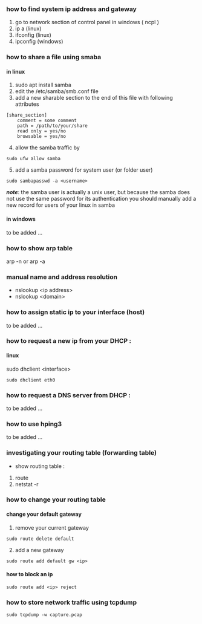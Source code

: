 

### how to find system ip address and gateway 

1. go to network section of control panel in windows ( ncpl )
2. ip a (linux)
3. ifconfig (linux)
4. ipconfig (windows)

### how to share a file using smaba

#### in linux

1. sudo apt install samba
2. edit the /etc/samba/smb.conf file
3. add a new sharable section to the end of this file with following attributes
```
[share_section]
    comment = some comment
    path = /path/to/your/share
    read only = yes/no
    browsable = yes/no
```

4. allow the samba traffic by
```
sudo ufw allow samba
```

5. add a samba password for system user (or folder user)
```
sudo sambapasswd -a <username>
```

***note***:  the samba user is actually a unix user, but because the samba does not use the same password for its authentication you should manually add a new record for users of your linux in samba

#### in windows

to be added ...

### how to show arp table

arp -n
or 
arp -a

### manual name and address resolution

- nslookup \<ip address\>
- nslookup \<domain\>


### how to assign static ip to your interface (host)

to be added ...

### how to request a new ip from your DHCP : 

#### linux

sudo dhclient \<interface\>

```
sudo dhclient eth0
```

### how to request a DNS server from DHCP : 

to be added ...

### how to use hping3

to be added ...


### investigating your routing table (forwarding table) 

- show routing table :

1. route
2. netstat -r

### how to change your routing table

#### change your default gateway

1. remove your current gateway
```
sudo route delete default
```
2. add a new gateway

```
sudo route add default gw <ip>
```

#### how to block an ip

```
sudo route add <ip> reject
```

### how to store network traffic using tcpdump

```
sudo tcpdump -w capture.pcap
```


